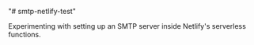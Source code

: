 "# smtp-netlify-test" 

Experimenting with setting up an SMTP server inside Netlify's serverless functions.